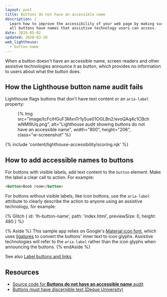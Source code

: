 ```yaml
---
layout: post
title: Buttons do not have an accessible name
description: |
  Learn how to improve the accessibility of your web page by making sure that
  all buttons have names that assistive technology users can access.
date: 2019-05-02
updated: 2020-03-20
web_lighthouse:
  - button-name
---
```


When a button doesn't have an accessible name,
screen readers and other assistive technologies announce it as _button_,
which provides no information to users about what the button does.

## How the Lighthouse button name audit fails

Lighthouse flags buttons that don't have text content or an `aria-label` property:

<figure class="w-figure">
  {% Img src="image/tcFciHGuF3MxnTr1y5ue01OGLBn2/evoQAq4c1CBchwNMl9Uq.png", alt="Lighthouse audit showing buttons do not have an accessible name", width="800", height="206", class="w-screenshot" %}
</figure>

{% include 'content/lighthouse-accessibility/scoring.njk' %}

## How to add accessible names to buttons

For buttons with visible labels,
add text content to the `button` element.
Make the label a clear call to action.
For example:

```html
<button>Book room</button>
```

For buttons without visible labels, like icon buttons,
use the `aria-label` attribute to clearly describe the action
to anyone using an assistive technology, for example:

{% Glitch {
  id: 'lh-button-name',
  path: 'index.html',
  previewSize: 0,
  height: 480
} %}

{% Aside %}
This sample app relies on Google's
[Material icon font](https://google.github.io/material-design-icons/),
which uses [ligatures](https://alistapart.com/article/the-era-of-symbol-fonts/)
to convert the buttons' inner text to icon glyphs.
Assistive technologies will refer to the `aria-label`
rather than the icon glyphs when announcing the buttons.
{% endAside %}

See also [Label buttons and links](/labels-and-text-alternatives#label-buttons-and-links).

## Resources

- [Source code for **Buttons do not have an accessible name** audit](https://github.com/GoogleChrome/lighthouse/blob/master/lighthouse-core/audits/accessibility/button-name.js)
- [Buttons must have discernible text (Deque University)](https://dequeuniversity.com/rules/axe/3.3/button-name)
